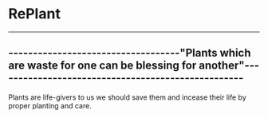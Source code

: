 # **RePlant**

------------------------------------------------------------------------------------------------------------------------------------------------------
-----------------------------------**"Plants which are waste for one can be blessing for another"**---------------------------------------------------
-------------------------------------------------------------------------------------------------------------------------------------------------------

Plants are life-givers to us we should save them and incease their life by proper planting and care.

